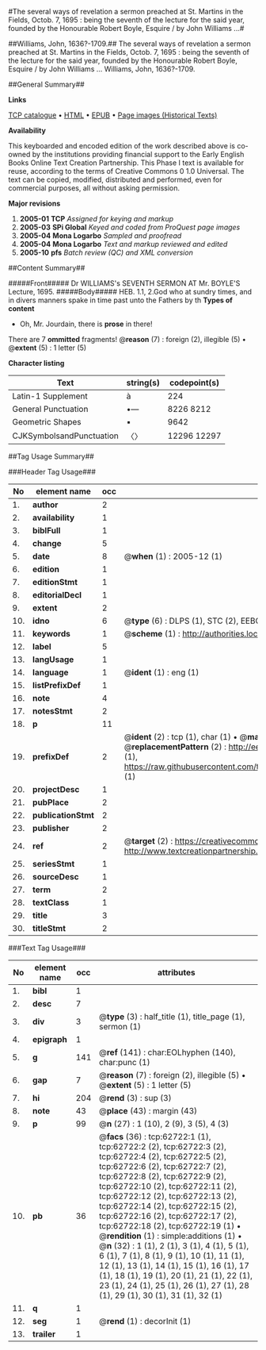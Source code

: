 #The several ways of revelation a sermon preached at St. Martins in the Fields, Octob. 7, 1695 : being the seventh of the lecture for the said year, founded by the Honourable Robert Boyle, Esquire / by John Williams ...#

##Williams, John, 1636?-1709.##
The several ways of revelation a sermon preached at St. Martins in the Fields, Octob. 7, 1695 : being the seventh of the lecture for the said year, founded by the Honourable Robert Boyle, Esquire / by John Williams ...
Williams, John, 1636?-1709.

##General Summary##

**Links**

[TCP catalogue](http://www.ota.ox.ac.uk/tcp/)  • 
[HTML](http://tei.it.ox.ac.uk/tcp/Texts-HTML/free/A66/A66426.html)  • 
[EPUB](http://tei.it.ox.ac.uk/tcp/Texts-EPUB/free/A66/A66426.epub) • 
[Page images (Historical Texts)](https://data.historicaltexts.jisc.ac.uk/view?pubId=eebo-12528652e&pageId=eebo-12528652e-62722-1)

**Availability**

This keyboarded and encoded edition of the
	       work described above is co-owned by the institutions
	       providing financial support to the Early English Books
	       Online Text Creation Partnership. This Phase I text is
	       available for reuse, according to the terms of Creative
	       Commons 0 1.0 Universal. The text can be copied,
	       modified, distributed and performed, even for
	       commercial purposes, all without asking permission.

**Major revisions**

1. __2005-01__ __TCP__ *Assigned for keying and markup*
1. __2005-03__ __SPi Global__ *Keyed and coded from ProQuest page images*
1. __2005-04__ __Mona Logarbo__ *Sampled and proofread*
1. __2005-04__ __Mona Logarbo__ *Text and markup reviewed and edited*
1. __2005-10__ __pfs__ *Batch review (QC) and XML conversion*

##Content Summary##

#####Front#####
Dr WILLIAMS's SEVENTH SERMON AT Mr. BOYLE'S Lecture, 1695.
#####Body#####
HEB. 1.1, 2.God who at sundry times, and in divers manners spake in time past unto the Fathers by th
**Types of content**

  * Oh, Mr. Jourdain, there is **prose** in there!

There are 7 **ommitted** fragments! 
 @__reason__ (7) : foreign (2), illegible (5)  •  @__extent__ (5) : 1 letter (5)

**Character listing**


|Text|string(s)|codepoint(s)|
|---|---|---|
|Latin-1 Supplement|à|224|
|General Punctuation|•—|8226 8212|
|Geometric Shapes|▪|9642|
|CJKSymbolsandPunctuation|〈〉|12296 12297|

##Tag Usage Summary##

###Header Tag Usage###

|No|element name|occ|attributes|
|---|---|---|---|
|1.|__author__|2||
|2.|__availability__|1||
|3.|__biblFull__|1||
|4.|__change__|5||
|5.|__date__|8| @__when__ (1) : 2005-12 (1)|
|6.|__edition__|1||
|7.|__editionStmt__|1||
|8.|__editorialDecl__|1||
|9.|__extent__|2||
|10.|__idno__|6| @__type__ (6) : DLPS (1), STC (2), EEBO-CITATION (1), OCLC (1), VID (1)|
|11.|__keywords__|1| @__scheme__ (1) : http://authorities.loc.gov/ (1)|
|12.|__label__|5||
|13.|__langUsage__|1||
|14.|__language__|1| @__ident__ (1) : eng (1)|
|15.|__listPrefixDef__|1||
|16.|__note__|4||
|17.|__notesStmt__|2||
|18.|__p__|11||
|19.|__prefixDef__|2| @__ident__ (2) : tcp (1), char (1)  •  @__matchPattern__ (2) : ([0-9\-]+):([0-9IVX]+) (1), (.+) (1)  •  @__replacementPattern__ (2) : http://eebo.chadwyck.com/downloadtiff?vid=$1&page=$2 (1), https://raw.githubusercontent.com/textcreationpartnership/Texts/master/tcpchars.xml#$1 (1)|
|20.|__projectDesc__|1||
|21.|__pubPlace__|2||
|22.|__publicationStmt__|2||
|23.|__publisher__|2||
|24.|__ref__|2| @__target__ (2) : https://creativecommons.org/publicdomain/zero/1.0/ (1), http://www.textcreationpartnership.org/docs/. (1)|
|25.|__seriesStmt__|1||
|26.|__sourceDesc__|1||
|27.|__term__|2||
|28.|__textClass__|1||
|29.|__title__|3||
|30.|__titleStmt__|2||


###Text Tag Usage###

|No|element name|occ|attributes|
|---|---|---|---|
|1.|__bibl__|1||
|2.|__desc__|7||
|3.|__div__|3| @__type__ (3) : half_title (1), title_page (1), sermon (1)|
|4.|__epigraph__|1||
|5.|__g__|141| @__ref__ (141) : char:EOLhyphen (140), char:punc (1)|
|6.|__gap__|7| @__reason__ (7) : foreign (2), illegible (5)  •  @__extent__ (5) : 1 letter (5)|
|7.|__hi__|204| @__rend__ (3) : sup (3)|
|8.|__note__|43| @__place__ (43) : margin (43)|
|9.|__p__|99| @__n__ (27) : 1 (10), 2 (9), 3 (5), 4 (3)|
|10.|__pb__|36| @__facs__ (36) : tcp:62722:1 (1), tcp:62722:2 (2), tcp:62722:3 (2), tcp:62722:4 (2), tcp:62722:5 (2), tcp:62722:6 (2), tcp:62722:7 (2), tcp:62722:8 (2), tcp:62722:9 (2), tcp:62722:10 (2), tcp:62722:11 (2), tcp:62722:12 (2), tcp:62722:13 (2), tcp:62722:14 (2), tcp:62722:15 (2), tcp:62722:16 (2), tcp:62722:17 (2), tcp:62722:18 (2), tcp:62722:19 (1)  •  @__rendition__ (1) : simple:additions (1)  •  @__n__ (32) : 1 (1), 2 (1), 3 (1), 4 (1), 5 (1), 6 (1), 7 (1), 8 (1), 9 (1), 10 (1), 11 (1), 12 (1), 13 (1), 14 (1), 15 (1), 16 (1), 17 (1), 18 (1), 19 (1), 20 (1), 21 (1), 22 (1), 23 (1), 24 (1), 25 (1), 26 (1), 27 (1), 28 (1), 29 (1), 30 (1), 31 (1), 32 (1)|
|11.|__q__|1||
|12.|__seg__|1| @__rend__ (1) : decorInit (1)|
|13.|__trailer__|1||
